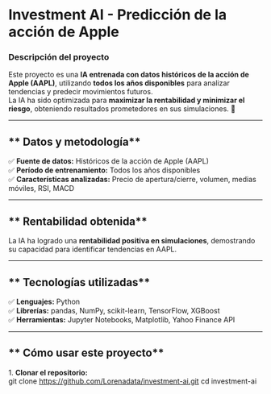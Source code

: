#  Investment AI - Predicción de la acción de Apple  

###  **Descripción del proyecto**  
Este proyecto es una **IA entrenada con datos históricos de la acción de Apple (AAPL)**, utilizando **todos los años disponibles** para analizar tendencias y predecir movimientos futuros.  
La IA ha sido optimizada para **maximizar la rentabilidad y minimizar el riesgo**, obteniendo resultados prometedores en sus simulaciones. 🚀  

---

## ** Datos y metodología**
✅ **Fuente de datos:** Históricos de la acción de Apple (AAPL)  
✅ **Período de entrenamiento:** Todos los años disponibles  
✅ **Características analizadas:** Precio de apertura/cierre, volumen, medias móviles, RSI, MACD  

---

## ** Rentabilidad obtenida**
 La IA ha logrado una **rentabilidad positiva en simulaciones**, demostrando su capacidad para identificar tendencias en AAPL.  

---

## ** Tecnologías utilizadas**
✅ **Lenguajes:** Python  
✅ **Librerías:** pandas, NumPy, scikit-learn, TensorFlow, XGBoost  
✅ **Herramientas:** Jupyter Notebooks, Matplotlib, Yahoo Finance API  

---

## ** Cómo usar este proyecto**
1️. **Clonar el repositorio:**  
   git clone https://github.com/Lorenadata/investment-ai.git
   cd investment-ai
